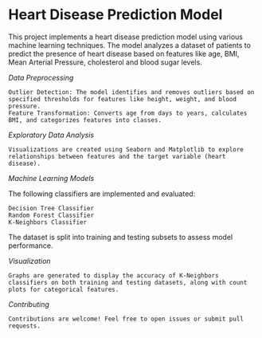 # Heart Disease Prediction Model

This project implements a heart disease prediction model using various machine learning techniques.
The model analyzes a dataset of patients to predict the presence of heart disease based on features like age, BMI, Mean Arterial Pressure, cholesterol and blood sugar levels.

*Data Preprocessing*

    Outlier Detection: The model identifies and removes outliers based on specified thresholds for features like height, weight, and blood pressure.
    Feature Transformation: Converts age from days to years, calculates BMI, and categorizes features into classes.

*Exploratory Data Analysis*

	Visualizations are created using Seaborn and Matplotlib to explore relationships between features and the target variable (heart disease).

*Machine Learning Models*
	
 The following classifiers are implemented and evaluated:

    Decision Tree Classifier
    Random Forest Classifier
    K-Neighbors Classifier

The dataset is split into training and testing subsets to assess model performance.

*Visualization*

	Graphs are generated to display the accuracy of K-Neighbors classifiers on both training and testing datasets, along with count plots for categorical features.

*Contributing*

	Contributions are welcome! Feel free to open issues or submit pull requests.
